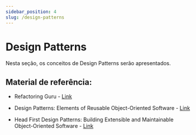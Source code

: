 ```yaml
---
sidebar_position: 4
slug: /design-patterns
---
```


# Design Patterns

Nesta seção, os conceitos de Design Patterns serão apresentados.

## Material de referência:

- Refactoring Guru - [Link](https://refactoring.guru/design-patterns)

- Design Patterns: Elements of Reusable Object-Oriented Software - [Link](https://www.amazon.com/-/pt/dp/0201633612/ref=bmx_dp_d_sccl_1_2/132-9128752-8951018?pd_rd_w=SC0Xm&content-id=amzn1.sym.3b35a7fb-959f-4191-8514-f77f8bdafca6&pf_rd_p=3b35a7fb-959f-4191-8514-f77f8bdafca6&pf_rd_r=P31HQ92AC2CP6BSY57ER&pd_rd_wg=HkY19&pd_rd_r=132f6909-c4e3-4eb1-8ea4-a03a3a208f3a&pd_rd_i=0201633612&psc=1)

- Head First Design Patterns: Building Extensible and Maintainable Object-Oriented Software - [Link](https://www.amazon.com/dp/149207800X)

